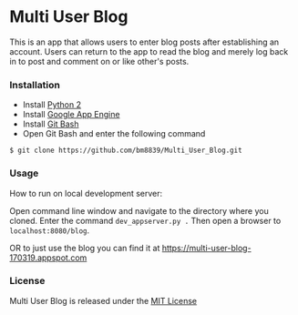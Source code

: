 # Multi User Blog

  This is an app that allows users to enter blog posts after establishing an account. Users can return to the app to read the blog and merely log back in to post and comment on or like other's posts.

### Installation

  * Install [Python 2](https://www.python.org/downloads/)
  * Install [Google App Engine](https://cloud.google.com/appengine/docs/standard/python/tools/using-local-server)
  * Install [Git Bash](https://openhatch.org/missions/windows-setup/install-git-bash)
  * Open Git Bash and enter the following command
  ```
  $ git clone https://github.com/bm8839/Multi_User_Blog.git
  ```

### Usage

  How to run on local development server:

  Open command line window and navigate to the directory where you cloned. Enter the command  ```dev_appserver.py .``` Then open a browser to ```localhost:8080/blog```.

  OR to just use the blog you can find it at https://multi-user-blog-170319.appspot.com


### License
  Multi User Blog is released under the [MIT License](https://github.com/bm8839/Multi_User_Blog/blob/master/License.txt)

